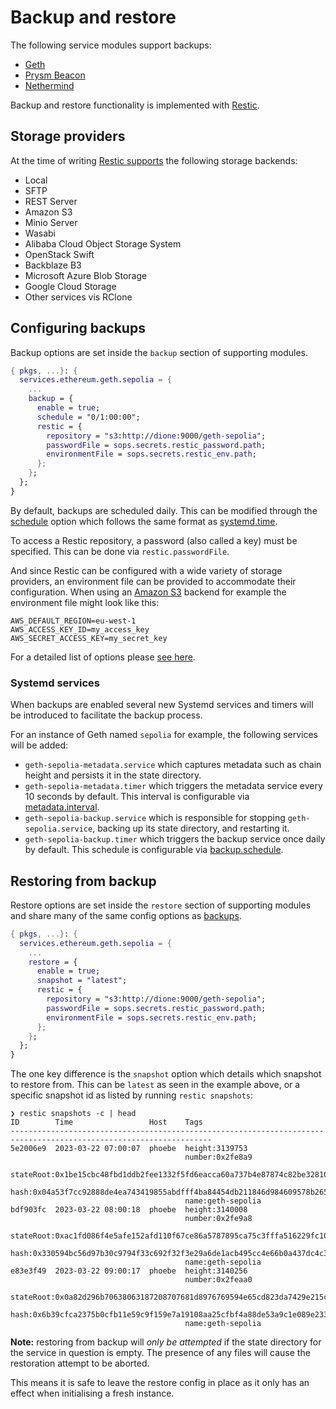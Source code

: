 # Backup and restore

The following service modules support backups:

- [Geth](./running-geth.md)
- [Prysm Beacon](./running-prysm-beacon.md)
- [Nethermind](./running-nethermind.md)

Backup and restore functionality is implemented with [Restic](https://restic.net/).

## Storage providers

At the time of writing [Restic supports](https://restic.readthedocs.io/en/stable/030_preparing_a_new_repo.html) the following storage backends:

- Local
- SFTP
- REST Server
- Amazon S3
- Minio Server
- Wasabi
- Alibaba Cloud Object Storage System
- OpenStack Swift
- Backblaze B3
- Microsoft Azure Blob Storage
- Google Cloud Storage
- Other services vis RClone

## Configuring backups

Backup options are set inside the `backup` section of supporting modules.

```nix title="backup.nix"
{ pkgs, ...}: {
  services.ethereum.geth.sepolia = {
    ...
    backup = {
      enable = true;
      schedule = "0/1:00:00";
      restic = {
        repository = "s3:http://dione:9000/geth-sepolia";
        passwordFile = sops.secrets.restic_password.path;
        environmentFile = sops.secrets.restic_env.path;
      };
    };
  };
}
```

By default, backups are scheduled daily. This can be modified through the [schedule](../reference/module-options/geth.md#servicesethereumgethnamebackupschedule) option which follows the same format as [systemd.time](https://manpages.org/systemdtime/7).

To access a Restic repository, a password (also called a key) must be specified. This can be done via `restic.passwordFile`.

And since Restic can be configured with a wide variety of storage providers, an environment file can be provided to accommodate their configuration.
When using an [Amazon S3](https://aws.amazon.com/s3/) backend for example the environment file might look like this:

```env title="aws.env"
AWS_DEFAULT_REGION=eu-west-1
AWS_ACCESS_KEY_ID=my_access_key
AWS_SECRET_ACCESS_KEY=my_secret_key
```

For a detailed list of options please [see here](../reference/module-options/geth.md#servicesethereumgethnamebackupenable).

### Systemd services

When backups are enabled several new Systemd services and timers will be introduced to facilitate the backup process.

For an instance of Geth named `sepolia` for example, the following services will be added:

- `geth-sepolia-metadata.service` which captures metadata such as chain height and persists it in the state directory.
- `geth-sepolia-metadata.timer` which triggers the metadata service every 10 seconds by default. This interval is configurable via [metadata.interval](../reference/module-options/geth.md#servicesethereumgethnamebackupmetadatainterval).
- `geth-sepolia-backup.service` which is responsible for stopping `geth-sepolia.service`, backing up its state directory, and restarting it.
- `geth-sepolia-backup.timer` which triggers the backup service once daily by default. This schedule is configurable via [backup.schedule](../reference/module-options/geth.md#servicesethereumgethnamebackupschedule).

## Restoring from backup

Restore options are set inside the `restore` section of supporting modules and share many of the same config options as
[backups](#configuring-backups).

```nix title="restore.nix"
{ pkgs, ...}: {
  services.ethereum.geth.sepolia = {
    ...
    restore = {
      enable = true;
      snapshot = "latest";
      restic = {
        repository = "s3:http://dione:9000/geth-sepolia";
        passwordFile = sops.secrets.restic_password.path;
        environmentFile = sops.secrets.restic_env.path;
      };
    };
  };
}
```

The one key difference is the `snapshot` option which details which snapshot to restore from. This can be `latest` as
seen in the example above, or a specific snapshot id as listed by running `restic snapshots`:

```terminal
❯ restic snapshots -c | head
ID        Time                 Host    Tags
-------------------------------------------------------------------------------------------------------------------
5e2006e9  2023-03-22 07:00:07  phoebe  height:3139753
                                       number:0x2fe8a9
                                       stateRoot:0x1be15cbc48fbd1ddb2fee1332f5fd6eacca60a737b4e87874c82be32810b19a5
                                       hash:0x04a53f7cc92888de4ea743419855abdfff4ba84454db211846d984609578b265
                                       name:geth-sepolia
bdf903fc  2023-03-22 08:00:18  phoebe  height:3140008
                                       number:0x2fe9a8
                                       stateRoot:0xac1fd086f4e5afe152afd110f67ce86a5787895ca75c3fffa516229fc10ec9b2
                                       hash:0x330594bc56d97b30c9794f33c692f32f3e29a6de1acb495cc4e66b0a437dc4c3
                                       name:geth-sepolia
e83e3f49  2023-03-22 09:00:17  phoebe  height:3140256
                                       number:0x2feaa0
                                       stateRoot:0x0a82d296b70638063187208707681d8976769594e65cd823da7429e215cce2a7
                                       hash:0x6b39cfca2375b0cfb11e59c9f159e7a19108aa25cfbf4a88de53a9c1e089e233
                                       name:geth-sepolia
```

**Note:** restoring from backup will _only be attempted_ if the state directory for the service in question is empty. The
presence of any files will cause the restoration attempt to be aborted.

This means it is safe to leave the restore config in place as it only has an effect when initialising a fresh instance.
